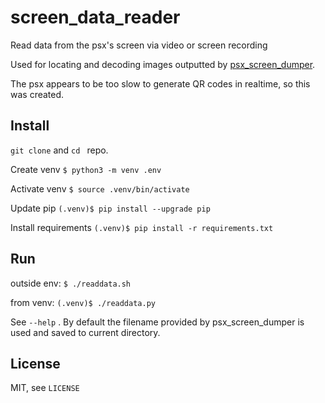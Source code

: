 screen_data_reader
==================

Read data from the psx's screen via video or screen recording

Used for locating and decoding images outputted by [psx_screen_dumper](https://github.com/G4Vi/psx_screen_dumper). 

The psx appears to be too slow to generate QR codes in realtime, so this was created.

## Install

`git clone` and `cd ` repo.

Create venv `$ python3 -m venv .env`

Activate venv `$ source .venv/bin/activate`

Update pip `(.venv)$ pip install --upgrade pip`

Install requirements `(.venv)$ pip install -r requirements.txt`

## Run

outside env: `$ ./readdata.sh`

from venv: `(.venv)$ ./readdata.py`

See `--help` . By default the filename provided by psx_screen_dumper is used and saved to current directory.

## License
MIT, see `LICENSE`
